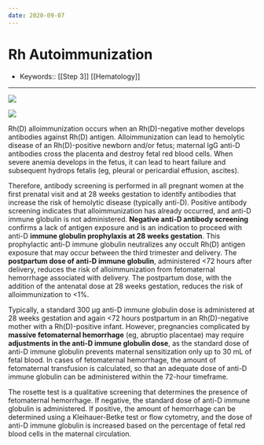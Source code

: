 ```yaml
---
date: 2020-09-07
---
```


# Rh Autoimmunization

- Keywords:: [[Step 3]] [[Hematology]]
---

<!-- Anti-D antibody administration when -->

![](https://photos.thisispiggy.com/file/wikiFiles/image-20200215204407890.png)

![](https://photos.thisispiggy.com/file/wikiFiles/image-20200215203349326.png)

Rh(D) alloimmunization occurs when an Rh(D)-negative mother develops antibodies against Rh(D) antigen. Alloimmunization can lead to hemolytic disease of an Rh(D)-positive newborn and/or fetus; maternal IgG anti-D antibodies cross the placenta and destroy fetal red blood cells. When severe anemia develops in the fetus, it can lead to heart failure and subsequent hydrops fetalis (eg, pleural or pericardial effusion, ascites).

Therefore, antibody screening is performed in all pregnant women at the first prenatal visit and at 28 weeks gestation to identify antibodies that increase the risk of hemolytic disease (typically anti-D). Positive antibody screening indicates that alloimmunization has already occurred, and anti-D immune globulin is not administered. **Negative anti-D antibody screening** confirms a lack of antigen exposure and is an indication to proceed with anti-D **immune globulin prophylaxis at 28 weeks gestation**. This prophylactic anti-D immune globulin neutralizes any occult Rh(D) antigen exposure that may occur between the third trimester and delivery. The **postpartum dose of anti-D immune globulin**, administered <72 hours after delivery, reduces the risk of alloimmunization from fetomaternal hemorrhage associated with delivery. The postpartum dose, with the addition of the antenatal dose at 28 weeks gestation, reduces the risk of alloimmunization to <1%.

Typically, a standard 300 µg anti-D immune globulin dose is administered at 28 weeks gestation and again <72 hours postpartum in an Rh(D)-negative mother with a Rh(D)-positive infant. However, pregnancies complicated by **massive fetomaternal hemorrhage** (eg, abruptio placentae) may require **adjustments in the anti-D immune globulin dose**, as the standard dose of anti-D immune globulin prevents maternal sensitization only up to 30 mL of fetal blood. In cases of fetomaternal hemorrhage, the amount of fetomaternal transfusion is calculated, so that an adequate dose of anti-D immune globulin can be administered within the 72-hour timeframe.

The rosette test is a qualitative screening that determines the presence of fetomaternal hemorrhage. If negative, the standard dose of anti-D immune globulin is administered. If positive, the amount of hemorrhage can be determined using a Kleihauer-Betke test or flow cytometry, and the dose of anti-D immune globulin is increased based on the percentage of fetal red blood cells in the maternal circulation.
